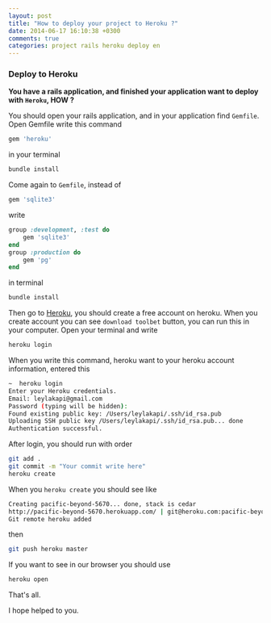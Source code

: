 ```yaml
---
layout: post
title: "How to deploy your project to Heroku ?"
date: 2014-06-17 16:10:38 +0300
comments: true
categories: project rails heroku deploy en
---
```


### Deploy to Heroku

**You have a rails application, and finished your application want to deploy with `Heroku`,  HOW ?**

You should open your rails application, and in your application find `Gemfile`. Open Gemfile write this command

``` ruby
gem 'heroku'
```
in your terminal

``` bash
bundle install
```
Come again to `Gemfile`, instead of

``` ruby
gem 'sqlite3'
```
write

``` ruby
group :development, :test do
    gem 'sqlite3'
end
group :production do
    gem 'pg'
end
```
in terminal

``` bash
bundle install
```
Then go to [Heroku](https://www.heroku.com), you should create a free account on heroku. When you create account you can see `download toolbet` button,
you can run this in your computer. Open your terminal and write

``` bash
heroku login
```

When you write this command, heroku want to your heroku account information, entered this

``` bash
~  heroku login
Enter your Heroku credentials.
Email: leylakapi@gmail.com
Password (typing will be hidden):
Found existing public key: /Users/leylakapi/.ssh/id_rsa.pub
Uploading SSH public key /Users/leylakapi/.ssh/id_rsa.pub... done
Authentication successful.
```

After login, you should run with order

``` bash
git add .
git commit -m "Your commit write here"
heroku create
```

When you `heroku create` you should see like

``` bash
Creating pacific-beyond-5670... done, stack is cedar
http://pacific-beyond-5670.herokuapp.com/ | git@heroku.com:pacific-beyond-5670.git
Git remote heroku added
```
then

``` bash
git push heroku master
```
If you want to see in our browser you should use

``` bash
heroku open
```
That's all.

I hope helped to you.